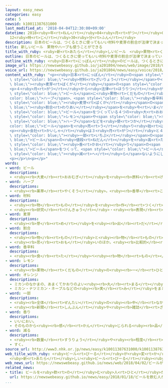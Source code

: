 ```yaml
---
layout: easy_news
categories: easy
cate: 5
newsid: k10011387631000
last_modified_at: '2018-04-04T12:30:00+09:00'
datetime: 2018<ruby>年<rt>ねん</rt></ruby>04<ruby>月<rt>がつ</rt></ruby>04<ruby>日<rt>にち</rt></ruby>
  12<ruby>時<rt>じ</rt></ruby>30<ruby>分<rt>ふん</rt></ruby>
description: 日本のビールは、つくるときに使ってもいい材料や麦芽の割合が法律で決まっています。
title: 新しいビール　果物やハーブも使うことができる
title_with_ruby: <ruby>新<rt>あたら</rt></ruby>しいビール　<ruby>果物<rt>くだもの</rt></ruby>やハーブも<ruby>使<rt>つか</rt></ruby>うことができる
outline: 日本のビールは、つくるときに使ってもいい材料や麦芽の割合が法律で決まっています。
outline_with_ruby: <ruby>日本<rt>にっぽん</rt></ruby>のビールは、つくるときに<ruby>使<rt>つか</rt></ruby>ってもいい<ruby>材料<rt>ざいりょう</rt></ruby>や<ruby>麦芽<rt>ばくが</rt></ruby>の<ruby>割合<rt>わりあい</rt></ruby>が<ruby>法律<rt>ほうりつ</rt></ruby>で<ruby>決<rt>き</rt></ruby>まっています。
image_url: https://newswebeasy.github.io/ja201804/news/web/image/2018/04/02/K10011387631_1804012025_1804020437_01_02.jpg
voice_url: https://newswebeasy.github.io/ja201804/news/easy/voice/2018/04/04/k10011387631000.mp4
content_with_ruby: "<p><ruby>日本<rt>にっぽん</rt></ruby>の<span style=\"color: blue;\">ビール</span>は、つくるときに<ruby>使<rt>つか</rt></ruby>ってもいい<span\
  \ style=\"color: blue;\"><ruby>材料<rt>ざいりょう</rt></ruby></span>や<span style=\"color:\
  \ blue;\"><ruby>麦芽<rt>ばくが</rt></ruby></span>の<span style=\"color: blue;\"><ruby>割合<rt>わりあい</rt></ruby></span>が<ruby>法律<rt>ほうりつ</rt></ruby>で<ruby>決<rt>き</rt></ruby>まっています。</p>\n\
  <p>４<ruby>月<rt>がつ</rt></ruby>から<ruby>法律<rt>ほうりつ</rt></ruby>が<ruby>変<rt>か</rt></ruby>わって、<span\
  \ style=\"color: blue;\">ビール</span>に<ruby>果物<rt>くだもの</rt></ruby>や<span style=\"\
  color: blue;\">ハーブ</span>、<span style=\"color: blue;\"><ruby>香辛料<rt>こうしんりょう</rt></ruby></span>、<ruby>野菜<rt>やさい</rt></ruby>などを<ruby>使<rt>つか</rt></ruby>ったり、<span\
  \ style=\"color: blue;\"><ruby>麦芽<rt>ばくが</rt></ruby></span>の<span style=\"color:\
  \ blue;\"><ruby>割合<rt>わりあい</rt></ruby></span>を<ruby>今<rt>いま</rt></ruby>までより<ruby>少<rt>すく</rt></ruby>なくしたりできるようになりました。このため、<span\
  \ style=\"color: blue;\">ビール</span>をつくっている４つの<ruby>大<rt>おお</rt></ruby>きな<ruby>会社<rt>かいしゃ</rt></ruby>は、<span\
  \ style=\"color: blue;\">レモン</span>や<span style=\"color: blue;\">オレンジ</span>、<span\
  \ style=\"color: blue;\">ハーブ</span>などを<ruby>使<rt>つか</rt></ruby>った<span style=\"\
  color: blue;\">ビール</span>を<ruby>売<rt>う</rt></ruby>り<ruby>始<rt>はじ</rt></ruby>める<ruby>予定<rt>よてい</rt></ruby>です。</p>\n\
  <p><ruby>会社<rt>かいしゃ</rt></ruby>は３<ruby>月<rt>がつ</rt></ruby>と４<ruby>月<rt>がつ</rt></ruby>に<span\
  \ style=\"color: blue;\"><ruby>一部<rt>いちぶ</rt></ruby></span>の<span style=\"color:\
  \ blue;\">ビール</span>の<ruby>値段<rt>ねだん</rt></ruby>を<ruby>高<rt>たか</rt></ruby>くしました。これから<ruby>新<rt>あたら</rt></ruby>しい<ruby>味<rt>あじ</rt></ruby>と<span\
  \ style=\"color: blue;\"><ruby>香<rt>かお</rt></ruby>り</span>の<span style=\"color:\
  \ blue;\">ビール</span>をつくって、<span style=\"color: blue;\">ビール</span>を<ruby>飲<rt>の</rt></ruby>む<ruby>人<rt>ひと</rt></ruby>が<span\
  \ style=\"color: blue;\"><ruby>減<rt>へ</rt></ruby>ら</span>ないようにしたいと<ruby>考<rt>かんが</rt></ruby>えています。</p>\n\
  <p></p>\n<p></p>"
words:
- word: ビール
  descriptions:
  - <ruby><rb>大麦</rb><rt>おおむぎ</rt></ruby>を<ruby><rb>原料</rb><rt>げんりょう</rt></ruby>にした<ruby><rb>酒</rb><rt>さけ</rt></ruby>。
- word: ハーブ
  descriptions:
  - <ruby><rb>薬草</rb><rt>やくそう</rt></ruby>。<ruby><rb>香草</rb><rt>こうそう</rt></ruby>。<ruby><rb>料理</rb><rt>りょうり</rt></ruby>の<ruby><rb>風味</rb><rt>ふうみ</rt></ruby>づけや<ruby><rb>薬用</rb><rt>やくよう</rt></ruby>にする<ruby><rb>草</rb><rt>くさ</rt></ruby>。
- word: 材料
  descriptions:
  - <ruby><rb>物</rb><rt>もの</rt></ruby>を<ruby><rb>作</rb><rt>つく</rt></ruby>るもとになるもの。<ruby><rb>多</rb><rt>おお</rt></ruby>くは、もとの<ruby><rb>形</rb><rt>かたち</rt></ruby>や<ruby><rb>性質</rb><rt>せいしつ</rt></ruby>が<ruby><rb>残</rb><rt>のこ</rt></ruby>っている<ruby><rb>場合</rb><rt>ばあい</rt></ruby>にいう。
  - <ruby><rb>研究</rb><rt>けんきゅう</rt></ruby>・<ruby><rb>表現</rb><rt>ひょうげん</rt></ruby>などのもとになるもの。
- word: 麦芽
  descriptions:
  - <ruby><rb>芽</rb><rt>め</rt></ruby>を<ruby><rb>出</rb><rt>だ</rt></ruby>させたオオムギを<ruby><rb>干</rb><rt>ほ</rt></ruby>したもの。ビールや、あめの<ruby><rb>原料</rb><rt>げんりょう</rt></ruby>。
- word: 割合
  descriptions:
  - <ruby><rb>物</rb><rt>もの</rt></ruby>と<ruby><rb>物</rb><rt>もの</rt></ruby>との<ruby><rb>関係</rb><rt>かんけい</rt></ruby>を、<ruby><rb>数</rb><rt>かず</rt></ruby>で<ruby><rb>表</rb><rt>あらわ</rt></ruby>したもの。<ruby><rb>割</rb><rt>わり</rt></ruby>。<ruby><rb>率</rb><rt>りつ</rt></ruby>。<ruby><rb>歩合</rb><rt>ぶあい</rt></ruby>。
  - <ruby><rb>思</rb><rt>おも</rt></ruby>いのほか。<ruby><rb>比較的</rb><rt>ひかくてき</rt></ruby>。
- word: 香辛料
  descriptions:
  - <ruby><rb>食</rb><rt>た</rt></ruby>べ<ruby><rb>物</rb><rt>もの</rt></ruby>にからみや<ruby><rb>香</rb><rt>かお</rt></ruby>りをつけるためのもの。コショウ・トウガラシなど。スパイス。
- word: レモン
  descriptions:
  - <ruby><rb>果物</rb><rt>くだもの</rt></ruby>の<ruby><rb>一</rb><rt>ひと</rt></ruby>つ。ミカンのなかま。<ruby><rb>黄色</rb><rt>きいろ</rt></ruby>で、<ruby><rb>楕円形</rb><rt>だえんけい</rt></ruby>の<ruby><rb>実</rb><rt>み</rt></ruby>は、かおりがよく、すっぱい。
- word: オレンジ
  descriptions:
  - ミカンのなかまの、あまくてかおりのよい<ruby><rb>丸</rb><rt>まる</rt></ruby>い<ruby><rb>実</rb><rt>み</rt></ruby>。また、その<ruby><rb>木</rb><rt>き</rt></ruby>。
  - ミカン・ナツミカン・ネーブルなどの<ruby><rb>実</rb><rt>み</rt></ruby>をまとめていう<ruby><rb>呼</rb><rt>よ</rt></ruby>び<ruby><rb>名</rb><rt>な</rt></ruby>。
- word: 一部
  descriptions:
  - <ruby><rb>全体</rb><rt>ぜんたい</rt></ruby>の<ruby><rb>中</rb><rt>なか</rt></ruby>の、ある<ruby><rb>部分</rb><rt>ぶぶん</rt></ruby>。
  - <ruby><rb>新聞</rb><rt>しんぶん</rt></ruby>や<ruby><rb>雑誌</rb><rt>ざっし</rt></ruby>などを<ruby><rb>数</rb><rt>かぞ</rt></ruby>えるときの、<ruby><rb>一</rb><rt>ひと</rt></ruby>つ。
- word: 香り
  descriptions:
  - いいにおい。
  - そのものから<ruby><rb>感</rb><rt>かん</rt></ruby>じられる<ruby><rb>品</rb><rt>ひん</rt></ruby>の<ruby><rb>高</rb><rt>たか</rt></ruby>さ。
- word: 減る
  descriptions:
  - <ruby><rb>数量</rb><rt>すうりょう</rt></ruby>や<ruby><rb>程度</rb><rt>ていど</rt></ruby>が<ruby><rb>少</rb><rt>すく</rt></ruby>なくなる。
  - すく。
source_url: http://www3.nhk.or.jp/news/easy/k10011387631000/k10011387631000.html
web_title_with_ruby: <ruby>ビール<rt>びーる</rt></ruby>が<ruby>変<rt>か</rt></ruby>わる <ruby>果物<rt>くだもの</rt></ruby>…<ruby>ハーブ<rt>はーぶ</rt></ruby>…
  <ruby>新<rt>あたら</rt></ruby>しい<ruby>ビール<rt>びーる</rt></ruby><ruby>次々<rt>つぎつぎ</rt></ruby><ruby>発売<rt>はつばい</rt></ruby>
web_news_url: https://newswebeasy.github.io/news/web/2018/04/02/ビールが変わる-果物ハーブ-新しいビール次々発売
related_news:
- title: ビールを<ruby>飲<rt>の</rt></ruby>む<ruby>人<rt>ひと</rt></ruby>が<ruby>減<rt>へ</rt></ruby>り<ruby>続<rt>つづ</rt></ruby>けている
  url: https://newswebeasy.github.io/news/easy/2018/01/18/ビールを飲む人が減り続けている
...
```

